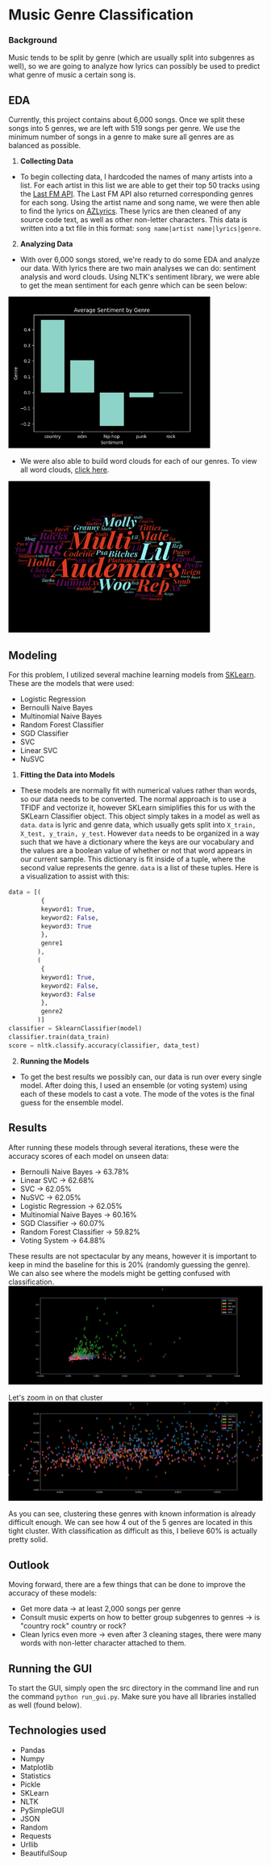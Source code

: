 # Music Genre Classification

### Background

Music tends to be split by genre (which are usually split into subgenres as well), so we are going to analyze how lyrics can possibly be used to predict what genre of music a certain song is.

## EDA

Currently, this project contains about 6,000 songs. Once we split these songs into 5 genres, we are left with 519 songs per genre. We use the minimum number of songs in a genre to make sure all genres are as balanced as possible.

1. **Collecting Data**

- To begin collecting data, I hardcoded the names of many artists into a list. For each artist in this list we are able to get their top 50 tracks using the [Last FM API](https://www.last.fm/api). The Last FM API also returned corresponding genres for each song. Using the artist name and song name, we were then able to find the lyrics on [AZLyrics](https://www.azlyrics.com/). These lyrics are then cleaned of any source code text, as well as other non-letter characters. This data is written into a txt file in this format: `song name|artist name|lyrics|genre`.

2. **Analyzing Data**

- With over 6,000 songs stored, we're ready to do some EDA and analyze our data. With lyrics there are two main analyses we can do: sentiment analysis and word clouds.
Using NLTK's sentiment library, we were able to get the mean sentiment for each genre which can be seen below:
<img src="images/sentiment.png" width=400 height=300>

- We were also able to build word clouds for each of our genres. To view all word clouds, [click here](https://github.com/cezar-r/music_genre_identifier/tree/main/images).
<img src = "images/hip-hop_word_cloud.png" width=400 height=300>


## Modeling

For this problem, I utilized several machine learning models from [SKLearn](https://scikit-learn.org/stable/). These are the models that were used:
  * Logistic Regression
  * Bernoulli Naive Bayes
  * Multinomial Naive Bayes
  * Random Forest Classifier
  * SGD Classifier
  * SVC
  * Linear SVC
  * NuSVC

1. **Fitting the Data into Models**

- These models are normally fit with numerical values rather than words, so our data needs to be converted. The normal approach is to use a TFIDF and vectorize it, however SKLearn simiplifies this for us with the SKLearn Classifier object. This object simply takes in a model as well as `data`. `data` is lyric and genre data, which usually gets split into `X_train, X_test, y_train, y_test`. However `data` needs to be organized in a way such that we have a dictionary where the keys are our vocabulary and the values are a boolean value of whether or not that word appears in our current sample. This dictionary is fit inside of a tuple, where the second value represents the genre. `data` is a list of these tuples. Here is a visualization to assist with this:
```python
data = [(
         {
         keyword1: True,
         keyword2: False,
         keyword3: True
         },
         genre1
        ),
        (
         {
         keyword1: True,
         keyword2: False, 
         keyword3: False
         },
         genre2
        )]
classifier = SklearnClassifier(model)
classifier.train(data_train)
score = nltk.classify.accuracy(classifier, data_test)       

```

2.  **Running the Models**

- To get the best results we possibly can, our data is run over every single model. After doing this, I used an ensemble (or voting system) using each of these models to cast a vote. The mode of the votes is the final guess for the ensemble model. 


## Results

After running these models through several iterations, these were the accuracy scores of each model on unseen data:

  * Bernoulli Naive Bayes -> 63.78%
  * Linear SVC -> 62.68%
  * SVC -> 62.05%
  * NuSVC -> 62.05%
  * Logistic Regression -> 62.05%
  * Multinomial Naive Bayes -> 60.16%
  * SGD Classifier -> 60.07%
  * Random Forest Classifier -> 59.82%
  * Voting System -> 64.88%

These results are not spectacular by any means, however it is important to keep in mind the baseline for this is 20% (randomly guessing the genre). 
We can also see where the models might be getting confused with classification.
<img src="images/figure_of_truth.png">

Let's zoom in on that cluster
<img src="images/figure_of_truth_zoomed_in.png">

As you can see, clustering these genres with known information is already difficult enough. We can see how 4 out of the 5 genres are located in this tight cluster. With classification as difficult as this, I believe 60% is actually pretty solid.


## Outlook

Moving forward, there are a few things that can be done to improve the accuracy of these models:
- Get more data -> at least 2,000 songs per genre
- Consult music experts on how to better group subgenres to genres -> is "country rock" country or rock?
- Clean lyrics even more -> even after 3 cleaning stages, there were many words with non-letter character attached to them.


## Running the GUI

To start the GUI, simply open the src directory in the command line and run the command `python run_gui.py`. Make sure you have all libraries installed as well (found below).


## Technologies used
- Pandas
- Numpy
- Matplotlib
- Statistics
- Pickle
- SKLearn
- NLTK
- PySimpleGUI
- JSON
- Random
- Requests
- Urllib
- BeautifulSoup



